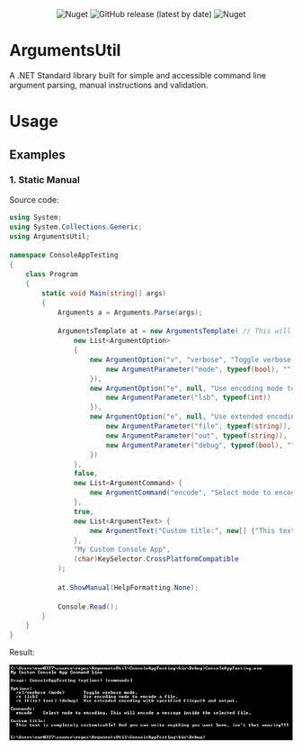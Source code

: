 
<div align=center>
 <img alt="Nuget" src="https://img.shields.io/nuget/v/ArgumentsUtil">
 <img alt="GitHub release (latest by date)" src="https://img.shields.io/github/v/release/WilliamRagstad/ArgumentsUtil">
 <img alt="Nuget" src="https://img.shields.io/nuget/dt/ArgumentsUtil">
</div>

# ArgumentsUtil
A .NET Standard library built for simple and accessible command line argument parsing, manual instructions and validation.

# Usage

## Examples

### 1. Static Manual

Source code:

```c#
using System;
using System.Collections.Generic;
using ArgumentsUtil;

namespace ConsoleAppTesting
{
    class Program
    {
        static void Main(string[] args)
        {
            Arguments a = Arguments.Parse(args);

            ArgumentsTemplate at = new ArgumentsTemplate( // This will setup the general structure of our manual
                new List<ArgumentOption>
                {
                    new ArgumentOption("v", "verbose", "Toggle verbose mode.", new List<ArgumentParameter> {
                        new ArgumentParameter("mode", typeof(bool), "", true)
                    }),
                    new ArgumentOption("e", null, "Use encoding mode to encode a file.", new List<ArgumentParameter> {
                        new ArgumentParameter("lsb", typeof(int))
                    }),
                    new ArgumentOption("e", null, "Use extended encoding with specified filepath and output.", new List<ArgumentParameter> {
                        new ArgumentParameter("file", typeof(string)),
                        new ArgumentParameter("out", typeof(string)),
                        new ArgumentParameter("debug", typeof(bool), "", true)
                    })
                },
                false,
                new List<ArgumentCommand> {
                    new ArgumentCommand("encode", "Select mode to encoding. This will encode a message inside the selected file.")
                },
                true,
                new List<ArgumentText> {
                    new ArgumentText("Custom title:", new[] {"This text is completely customizable! And you can write anything you want here, isn't that amazing!!!"})
                },
                "My Custom Console App",
                (char)KeySelector.CrossPlatformCompatible
            );

            at.ShowManual(HelpFormatting.None);

            Console.Read();
        }
    }
}
```

Result:

![Output](example.png)
